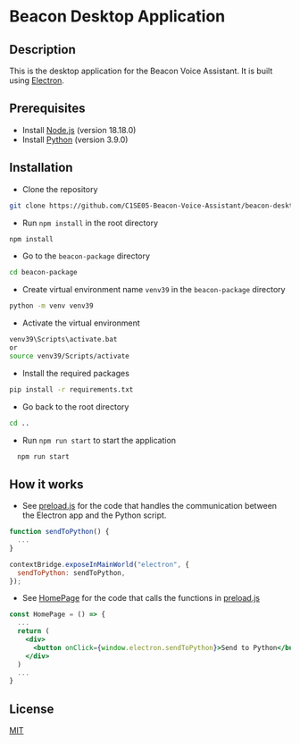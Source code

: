 # Beacon Desktop Application

## Description

This is the desktop application for the Beacon Voice Assistant. It is built using [Electron](https://www.electronjs.org/).

## Prerequisites

- Install [Node.js](https://nodejs.org/en/download/) (version 18.18.0)
- Install [Python](https://www.python.org/downloads/release/python-390) (version 3.9.0)

## Installation

- Clone the repository

```bash
git clone https://github.com/C1SE05-Beacon-Voice-Assistant/beacon-desktop-electron.git beacon-desktop
```

- Run `npm install` in the root directory

```bash
npm install
```

- Go to the `beacon-package` directory

```bash
cd beacon-package
```

- Create virtual environment name `venv39` in the `beacon-package` directory

```bash
python -m venv venv39
```

- Activate the virtual environment

```bash
venv39\Scripts\activate.bat
or
source venv39/Scripts/activate
```

- Install the required packages

```bash
pip install -r requirements.txt
```

- Go back to the root directory

```bash
cd ..
```

- Run `npm run start` to start the application

```bash
  npm run start
```

## How it works

- See [preload.js](./electron/preload.js) for the code that handles the communication between the Electron app and the Python script.

```js
function sendToPython() {
  ...
}

contextBridge.exposeInMainWorld("electron", {
  sendToPython: sendToPython,
});
```

- See [HomePage](./src/pages/home/index.tsx) for the code that calls the functions in [preload.js](./electron/preload.js)

```jsx
const HomePage = () => {
  ...
  return (
    <div>
      <button onClick={window.electron.sendToPython}>Send to Python</button>
    </div>
  )
  ...
}
```

## License

[MIT](https://choosealicense.com/licenses/mit/)
